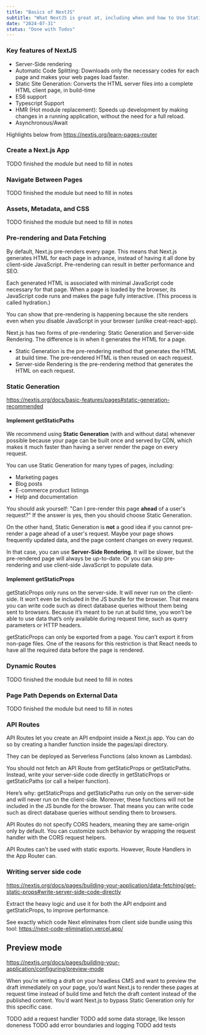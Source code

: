 ```yaml
---
title: "Basics of NextJS"
subtitle: "What NextJS is great at, including when and how to Use Static Generation v.s. Server-side Rendering"
date: "2024-07-31"
status: "Done with Todos"
---
```


### Key features of NextJS

- Server-Side rendering
- Automatic Code Splitting: Downloads only the necessary codes for each page and makes your web pages load faster.
- Static Site Generation: Converts the HTML server files into a complete HTML client page, in build-time
- ES6 support
- Typescript Support
- HMR (Hot module replacement): Speeds up development by making changes in a running application, without the need for a full reload.
- Asynchronous/Await

Highlights below from https://nextjs.org/learn-pages-router

### Create a Next.js App

TODO finished the module but need to fill in notes

### Navigate Between Pages

TODO finished the module but need to fill in notes

### Assets, Metadata, and CSS

TODO finished the module but need to fill in notes

### Pre-rendering and Data Fetching

By default, Next.js pre-renders every page. This means that Next.js generates HTML for each page in advance, instead of having it all done by client-side JavaScript. Pre-rendering can result in better performance and SEO.

Each generated HTML is associated with minimal JavaScript code necessary for that page. When a page is loaded by the browser, its JavaScript code runs and makes the page fully interactive. (This process is called hydration.)

You can show that pre-rendering is happening because the site renders even when you disable JavaScript in your browser (unlike creat-react-app).

Next.js has two forms of pre-rendering: Static Generation and Server-side Rendering. The difference is in when it generates the HTML for a page.

- Static Generation is the pre-rendering method that generates the HTML at build time. The pre-rendered HTML is then reused on each request.
- Server-side Rendering is the pre-rendering method that generates the HTML on each request.

### Static Generation

https://nextjs.org/docs/basic-features/pages#static-generation-recommended

#### Implement getStaticPaths

We recommend using **Static Generation** (with and without data) whenever possible because your page can be built once and served by CDN, which makes it much faster than having a server render the page on every request.

You can use Static Generation for many types of pages, including:

- Marketing pages
- Blog posts
- E-commerce product listings
- Help and documentation

You should ask yourself: "Can I pre-render this page **ahead** of a user's request?" If the answer is yes, then you should choose Static Generation.

On the other hand, Static Generation is **not** a good idea if you cannot pre-render a page ahead of a user's request. Maybe your page shows frequently updated data, and the page content changes on every request.

In that case, you can use **Server-Side Rendering**. It will be slower, but the pre-rendered page will always be up-to-date. Or you can skip pre-rendering and use client-side JavaScript to populate data.

#### Implement getStaticProps

getStaticProps only runs on the server-side. It will never run on the client-side. It won’t even be included in the JS bundle for the browser. That means you can write code such as direct database queries without them being sent to browsers. Because it’s meant to be run at build time, you won’t be able to use data that’s only available during request time, such as query parameters or HTTP headers.

getStaticProps can only be exported from a page. You can’t export it from non-page files. One of the reasons for this restriction is that React needs to have all the required data before the page is rendered.

### Dynamic Routes

TODO finished the module but need to fill in notes

### Page Path Depends on External Data

TODO finished the module but need to fill in notes

### API Routes

API Routes let you create an API endpoint inside a Next.js app. You can do so by creating a handler function inside the pages/api directory.

They can be deployed as Serverless Functions (also known as Lambdas).

You should not fetch an API Route from getStaticProps or getStaticPaths. Instead, write your server-side code directly in getStaticProps or getStaticPaths (or call a helper function).

Here’s why: getStaticProps and getStaticPaths run only on the server-side and will never run on the client-side. Moreover, these functions will not be included in the JS bundle for the browser. That means you can write code such as direct database queries without sending them to browsers.

API Routes do not specify CORS headers, meaning they are same-origin only by default. You can customize such behavior by wrapping the request handler with the CORS request helpers.

API Routes can't be used with static exports. However, Route Handlers in the App Router can.

### Writing server side code

https://nextjs.org/docs/pages/building-your-application/data-fetching/get-static-props#write-server-side-code-directly

Extract the heavy logic and use it for both the API endpoint and getStaticProps, to improve performance.

See exactly which code Next eliminates from client side bundle using this tool: https://next-code-elimination.vercel.app/

## Preview mode

https://nextjs.org/docs/pages/building-your-application/configuring/preview-mode

When you’re writing a draft on your headless CMS and want to preview the draft immediately on your page, you’d want Next.js to render these pages at request time instead of build time and fetch the draft content instead of the published content. You’d want Next.js to bypass Static Generation only for this specific case.

TODO add a request handler
TODO add some data storage, like lesson doneness
TODO add error boundaries and logging
TODO add tests
